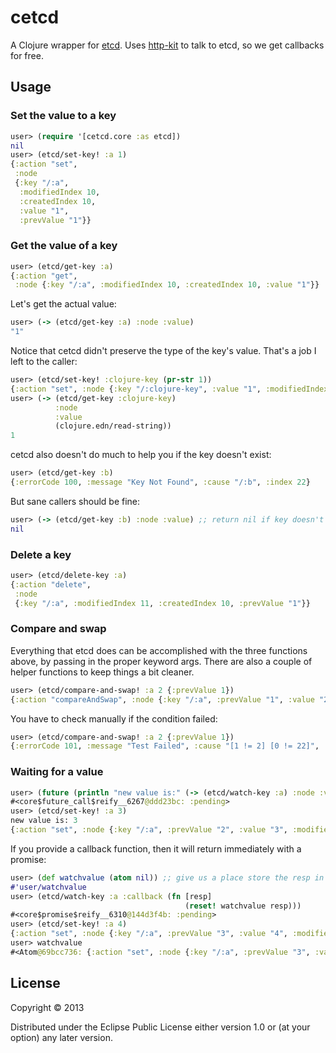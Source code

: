 # cetcd

A Clojure wrapper for [etcd]. Uses [http-kit] to talk to etcd, so we get callbacks for free.

## Usage

### Set the value to a key

```clojure
user> (require '[cetcd.core :as etcd])
nil
user> (etcd/set-key! :a 1)
{:action "set",
 :node
 {:key "/:a",
  :modifiedIndex 10,
  :createdIndex 10,
  :value "1",
  :prevValue "1"}}
```

### Get the value of a key

```clojure
user> (etcd/get-key :a)
{:action "get",
 :node {:key "/:a", :modifiedIndex 10, :createdIndex 10, :value "1"}}
```

Let's get the actual value:

```clojure
user> (-> (etcd/get-key :a) :node :value)
"1"
```

Notice that cetcd didn't preserve the type of the key's value. That's a job I left to the caller:

```clojure
user> (etcd/set-key! :clojure-key (pr-str 1))
{:action "set", :node {:key "/:clojure-key", :value "1", :modifiedIndex 14, :createdIndex 14}
user> (-> (etcd/get-key :clojure-key)
          :node
          :value
          (clojure.edn/read-string))
1

```

cetcd also doesn't do much to help you if the key doesn't exist:

```clojure
user> (etcd/get-key :b)
{:errorCode 100, :message "Key Not Found", :cause "/:b", :index 22}
```

But sane callers should be fine:
```clojure
user> (-> (etcd/get-key :b) :node :value) ;; return nil if key doesn't exist
nil
```

### Delete a key

```clojure
user> (etcd/delete-key :a)
{:action "delete",
 :node
 {:key "/:a", :modifiedIndex 11, :createdIndex 10, :prevValue "1"}}
```

### Compare and swap

Everything that etcd does can be accomplished with the three functions above, by passing in the proper keyword args. There are also a couple of helper functions to keep things a bit cleaner.

```clojure
user> (etcd/compare-and-swap! :a 2 {:prevValue 1})
{:action "compareAndSwap", :node {:key "/:a", :prevValue "1", :value "2", :modifiedIndex 15, :createdIndex 13}}
```

You have to check manually if the condition failed:

```clojure
user> (etcd/compare-and-swap! :a 2 {:prevValue 1})
{:errorCode 101, :message "Test Failed", :cause "[1 != 2] [0 != 22]", :index 22}
```

### Waiting for a value

```clojure
user> (future (println "new value is:" (-> (etcd/watch-key :a) :node :value)))
#<core$future_call$reify__6267@ddd23bc: :pending>
user> (etcd/set-key! :a 3)
new value is: 3
{:action "set", :node {:key "/:a", :prevValue "2", :value "3", :modifiedIndex 16, :createdIndex 16}}
```

If you provide a callback function, then it will return immediately with a promise:

```clojure
user> (def watchvalue (atom nil)) ;; give us a place store the resp in the callback
#'user/watchvalue
user> (etcd/watch-key :a :callback (fn [resp]
                                       (reset! watchvalue resp)))
#<core$promise$reify__6310@144d3f4b: :pending>
user> (etcd/set-key! :a 4)
{:action "set", :node {:key "/:a", :prevValue "3", :value "4", :modifiedIndex 20, :createdIndex 20}}
user> watchvalue
#<Atom@69bcc736: {:action "set", :node {:key "/:a", :prevValue "3", :value "4", :modifiedIndex 20, :createdIndex 20}}>
```

## License

Copyright © 2013

Distributed under the Eclipse Public License either version 1.0 or (at
your option) any later version.

[etcd]: https://github.com/coreos/etcd
[http-kit]: http://http-kit.org/
